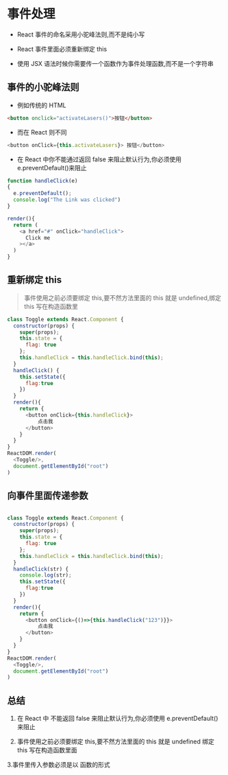 # 事件处理

- React 事件的命名采用小驼峰法则,而不是纯小写

- React 事件里面必须重新绑定 this

- 使用 JSX 语法时候你需要传一个函数作为事件处理函数,而不是一个字符串

## 事件的小驼峰法则

- 例如传统的 HTML

```html
<button onclick="activateLasers()">按钮</button>
```

- 而在 React 则不同

```javascript
<button onClick={this.activateLasers}> 按钮</button>
```

- 在 React 中你不能通过返回 false 来阻止默认行为,你必须使用 e.preventDefault()来阻止

```javascript
function handleClick(e)
{
  e.preventDefault();
  console.log("The Link was clicked")
}

render(){
  return (
    <a href="#" onClick="handleClick">
      Click me
    ></a>
  )
}
```

## 重新绑定 this

> 事件使用之前必须要绑定 this,要不然方法里面的 this 就是 undefined,绑定 this 写在构造函数里

```javascript
class Toggle extends React.Component {
  constructor(props) {
    super(props);
    this.state = {
      flag: true
    };
    this.handleClick = this.handleClick.bind(this);
  }
  handleClick() {
    this.setState({
      flag:true
    })
  }
  render(){
    return {
      <button onClick={this.handleClick}>
          点击我
      </button>
    }
  }
}
ReactDOM.render(
  <Toggle/>,
  document.getElementById("root")
)
```

## 向事件里面传递参数

```javascript

class Toggle extends React.Component {
  constructor(props) {
    super(props);
    this.state = {
      flag: true
    };
    this.handleClick = this.handleClick.bind(this);
  }
  handleClick(str) {
    console.log(str);
    this.setState({
      flag:true
    })
  }
  render(){
    return {
      <button onClick={()=>{this.handleClick("123")}}>
          点击我
      </button>
    }
  }
}
ReactDOM.render(
  <Toggle/>,
  document.getElementById("root")
)
```

## 总结

1. 在 React 中 不能返回 false 来阻止默认行为,你必须使用 e.preventDefault()来阻止

2. 事件使用之前必须要绑定 this,要不然方法里面的 this 就是 undefined 绑定 this 写在构造函数里面

3.事件里传入参数必须是以 函数的形式

